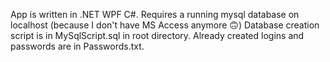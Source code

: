 App is written in .NET WPF C#.
Requires a running mysql database on localhost
(because I don't have MS Access anymore 🙃)
Database creation script is in MySqlScript.sql in root directory.
Already created logins and passwords are in Passwords.txt.
